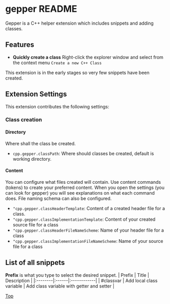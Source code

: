 # gepper README

Gepper is a C++ helper extension which includes snippets and adding classes.

## Features
 * **Quickly create a class** Right-click the explorer window and select from the context menu `Create a new C++ Class`

This extension is in the early stages so very few snippets have been created.


## Extension Settings

This extension contributes the following settings:

### Class creation

#### Directory
Where shall the class be created.
* `cpp.gepper.classPath`: Where should classes be created, default is working directory.

#### Content

You can configure what files created will contain.  Use content commands (tokens) to create your preferred content. When you open the settings (you can look for gepper) you will see explanations on what each command does.  File naming schema can also be configured.

* `"cpp.gepper.classHeaderTemplate`: Content of a created header file for a class.
* `"cpp.gepper.classImplementationTemplate`: Content of your created source file for a class
* `"cpp.gepper.classHeaderFileNameScheme`: Name of your header file  for a class
* `"cpp.gepper.classImplementationFileNameScheme`: Name of your source  file for a class

## List of all snippets

**Prefix** is what you type to select the desired snippet.
| Prefix  | Title | Description |
|:--------|:------|:------------|
| #classvar | Add local class variable | Add class variable with getter and setter |


[Top](#gepper-readme)